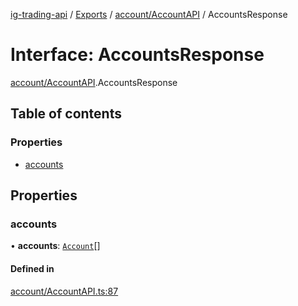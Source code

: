 [ig-trading-api](../README.md) / [Exports](../modules.md) / [account/AccountAPI](../modules/account_AccountAPI.md) / AccountsResponse

# Interface: AccountsResponse

[account/AccountAPI](../modules/account_AccountAPI.md).AccountsResponse

## Table of contents

### Properties

- [accounts](account_AccountAPI.AccountsResponse.md#accounts)

## Properties

### accounts

• **accounts**: [`Account`](account_AccountAPI.Account.md)[]

#### Defined in

[account/AccountAPI.ts:87](https://github.com/bennycode/ig-trading-api/blob/98182c7/src/account/AccountAPI.ts#L87)
